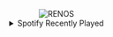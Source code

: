 <div align="center">
<picture>
    <source media="(prefers-color-scheme: dark)" srcset="https://i.ibb.co/27MwQYwS/output-gif.gif">
    <source media="(prefers-color-scheme: light)" srcset="https://i.ibb.co/27MwQYwS/output-gif.gif">
    <img alt="RENOS" src="https://i.ibb.co/27MwQYwS/output-gif.gif">
</picture>
<details>
<summary>Spotify Recently Played</summary>
<img src="https://spotify-recently-played-readme.vercel.app/api?user=31d6d6zerc5ct6kck32na2ozsqf4&unique=1&width=400" alt="Spotify" />
</details>
</div>

<!-- Image deletion URL: https://ibb.co/TB0ZSqZ1/cf2124c90145fec922d614c89a8322b2 -->